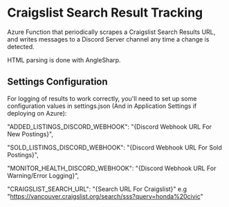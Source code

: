 # Craigslist Search Result Tracking
Azure Function that periodically scrapes a Craigslist Search Results URL, and writes messages to a Discord Server channel any time a change is detected.

HTML parsing is done with AngleSharp.

## Settings Configuration

For logging of results to work correctly, you'll need to set up some configuration values in settings.json (And in Application Settings if deploying on Azure):

"ADDED_LISTINGS_DISCORD_WEBHOOK": "{Discord Webhook URL For New Postings}",

"SOLD_LISTINGS_DISCORD_WEBHOOK": "{Discord Webhook URL For Sold Postings}",

"MONITOR_HEALTH_DISCORD_WEBHOOK": "{Discord Webhook URL For Warning/Error Logging}",

"CRAIGSLIST_SEARCH_URL": "{Search URL For Craigslist}" e.g "https://vancouver.craigslist.org/search/sss?query=honda%20civic"